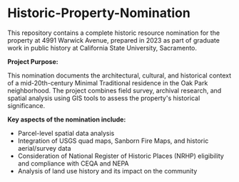 # Historic-Property-Nomination

This repository contains a complete historic resource nomination for the property at 4991 Warwick Avenue, prepared in 2023 as part of graduate work in public history at California State University, Sacramento.

**Project Purpose:**

This nomination documents the architectural, cultural, and historical context of a mid-20th-century Minimal Traditional residence in the Oak Park neighborhood. The project combines field survey, archival research, and spatial analysis using GIS tools to assess the property's historical significance.

**Key aspects of the nomination include:**

- Parcel-level spatial data analysis
- Integration of USGS quad maps, Sanborn Fire Maps, and historic aerial/survey data
- Consideration of National Register of Historic Places (NRHP) eligibility and compliance with CEQA and NEPA
- Analysis of land use history and its impact on the community


